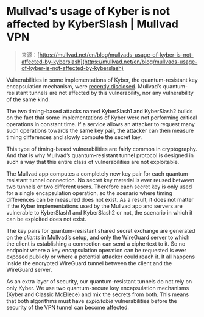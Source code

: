 <!--yml
category: 未分类
date: 2024-05-27 14:31:39
-->

# Mullvad's usage of Kyber is not affected by KyberSlash | Mullvad VPN

> 来源：[https://mullvad.net/en/blog/mullvads-usage-of-kyber-is-not-affected-by-kyberslash](https://mullvad.net/en/blog/mullvads-usage-of-kyber-is-not-affected-by-kyberslash)

Vulnerabilities in some implementations of Kyber, the quantum-resistant key encapsulation mechanism, were [recently disclosed](https://groups.google.com/a/list.nist.gov/g/pqc-forum/c/ldX0ThYJuBo/m/uIOqRF5BAwAJ). Mullvad’s quantum-resistant tunnels are not affected by this vulnerability, nor any vulnerability of the same kind.

The two timing-based attacks named KyberSlash1 and KyberSlash2 builds on the fact that some implementations of Kyber were not performing critical operations in constant time. If a service allows an attacker to request many such operations towards the same key pair, the attacker can then measure timing differences and slowly compute the secret key.

This type of timing-based vulnerabilities are fairly common in cryptography. And that is why Mullvad’s quantum-resistant tunnel protocol is designed in such a way that this entire class of vulnerabilities are not exploitable.

The Mullvad app computes a completely new key pair for each quantum-resistant tunnel connection. No secret key material is ever reused between two tunnels or two different users. Therefore each secret key is only used for a single encapsulation operation, so the scenario where timing differences can be measured does not exist. As a result, it does not matter if the Kyber implementations used by the Mullvad app and servers are vulnerable to KyberSlash1 and KyberSlash2 or not, the scenario in which it can be exploited does not exist.

The key pairs for quantum-resistant shared secret exchange are generated on the *clients* in Mullvad’s setup, and only the WireGuard server to which the client is establishing a connection can send a ciphertext to it. So no endpoint where a key encapsulation operation can be requested is ever exposed publicly or where a potential attacker could reach it. It all happens inside the encrypted WireGuard tunnel between the client and the WireGuard server.

As an extra layer of security, our quantum-resistant tunnels do not rely on only Kyber. We use two quantum-secure key encapsulation mechanisms (Kyber and Classic McEliece) and mix the secrets from both. This means that both algorithms must have *exploitable* vulnerabilities before the security of the VPN tunnel can become affected.